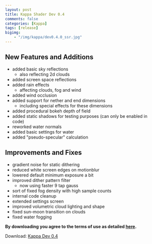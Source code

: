 ```yaml
---
layout: post
title: Kappa Shader Dev 0.4
comments: false
categories: [Kappa]
tags: [release]
bigimg: 
    - "/img/kappa/dev0.4.0_ssr.jpg"
---
```


<h2>New Features and Additions</h2>

* added basic sky reflections
  * also reflecting 2d clouds
* added screen space reflections
* added rain effects
  * affecting clouds, fog and wind
* added wind occlusion
* added support for nether and end dimensions
  * including special effects for these dimensions
* added procedural bokeh depth of field
* added static shadows for testing purposes (can only be enabled in code)
* reworked water normals
* added basic settings for water
* added "pseudo-specular" calculation

<h2>Improvements and Fixes</h2>

* gradient noise for static dithering 
* reduced white screen edges on motionblur
* lowered default minimum exposure a bit
* improved dither pattern filter
  * now using faster 9 tap gauss
* sort of fixed fog density with high sample counts
* internal code cleanup
* extended settings screen
* improved volumetric cloud lighting and shape
* fixed sun-moon transition on clouds
* fixed water fogging

**By downloading you agree to the terms of use as detailed [here](https://rre36.github.io/kappa_shader_web/license/).**

Download: [Kappa Dev 0.4](https://github.com/rre36/kappa_shader_web/releases/download/v0.4.0/Kappa_dev0.4.0.zip)